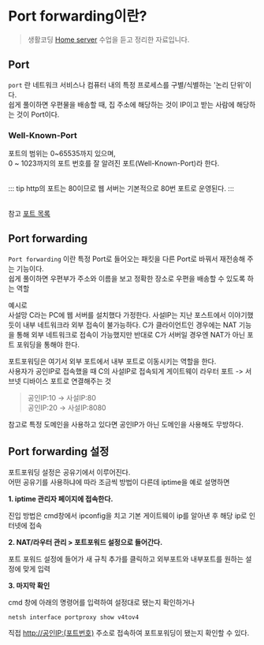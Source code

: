 Port forwarding이란? <Badge text="song" />
==========================================

> 생활코딩 [Home server](https://opentutorials.org/course/3265/20038) 수업을 듣고 정리한 자료입니다.

Port
----

<code>port</code> 란 네트워크 서비스나 컴퓨터 내의 특정 프로세스를 구별/식별하는 '논리 단위'이다.  
쉽게 풀이하면 우편물을 배송할 때, 집 주소에 해당하는 것이 IP이고 받는 사람에 해당하는 것이 Port이다.

### Well-Known-Port

포트의 범위는 0~65535까지 있으며,  
0 ~ 1023까지의 포트 번호를 잘 알려진 포트(Well-Known-Port)라 한다.  
<br>

::: tip
http의 포트는 80이므로 웹 서버는 기본적으로 80번 포트로 운영된다.
:::  
<br>

참고 [포트 목록](https://ko.wikipedia.org/wiki/TCP/UDP%EC%9D%98_%ED%8F%AC%ED%8A%B8_%EB%AA%A9%EB%A1%9D)

Port forwarding
---------------

<code>Port forwarding</code> 이란 특정 Port로 들어오는 패킷을 다른 Port로 바꿔서 재전송해 주는 기능이다.  
쉽게 풀이하면 우편부가 주소와 이름을 보고 정확한 장소로 우편을 배송할 수 있도록 하는 역할

예시로  
사설망 C라는 PC에 웹 서버를 설치했다 가정한다. 사설IP는 지난 포스트에서 이야기했듯이 내부 네트워크라 외부 접속이 불가능하다. C가 클라이언트인 경우에는 NAT 기능을 통해 외부 네트워크로 접속이 가능했지만 반대로 C가 서버일 경우엔 NAT가 아닌 포트 포워딩을 통해야 한다.

포트포워딩은 여기서 외부 포트에서 내부 포트로 이동시키는 역할을 한다.  
사용자가 공인IP로 접속했을 때 C의 사설IP로 접속되게 게이트웨이 라우터 포트 -> 서브넷 디바이스 포트로 연결해주는 것

> 공인IP:10 -> 사설IP:80   
> 공인IP:20 -> 사설IP:8080

참고로 특정 도메인을 사용하고 있다면 공인IP가 아닌 도메인을 사용해도 무방하다.

Port forwarding 설정
--------------------

포트포워딩 설정은 공유기에서 이루어진다.  
어떤 공유기를 사용하냐에 따라 조금씩 방법이 다른데 iptime을 예로 설명하면

**1. iptime 관리자 페이지에 접속한다.**

진입 방법은 cmd창에서 ipconfig을 치고 기본 게이트웨이 ip를 알아낸 후 해당 ip로 인터넷에 접속

**2. NAT/라우터 관리 > 포트포워드 설정으로 들어간다.**

포트 포워드 설정에 들어가 새 규칙 추가를 클릭하고 외부포트와 내부포트를 원하는 설정에 맞게 입력

**3. 마지막 확인**

cmd 창에 아래의 명령어를 입력하여 설정대로 됐는지 확인하거나

```
netsh interface portproxy show v4tov4
```

직접 <http://공인IP:(포트번호)> 주소로 접속하여 포트포워딩이 됐는지 확인할 수 있다.
